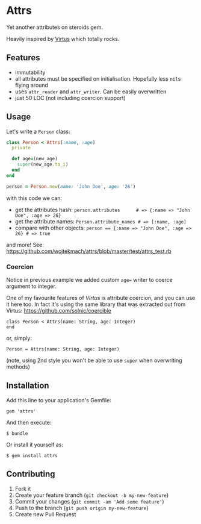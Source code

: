 # Attrs

Yet another attributes on steroids gem.

Heavily inspired by [Virtus](https://github.com/solnic/virtus) which totally rocks.

## Features

* immutability
* all attributes must be specified on initialisation. Hopefully less `nil`s flying around
* uses `attr_reader` and `attr_writer`. Can be easily overwritten
* just 50 LOC (not including coercion support)

## Usage

Let's write a `Person` class:

```ruby
class Person < Attrs(:name, :age)
  private

  def age=(new_age)
    super(new_age.to_i)
  end
end

person = Person.new(name: 'John Doe', age: '26')
```

with this code we can:

* get the attributes hash:    `person.attributes      # => {:name => "John Doe", :age => 26}`
* get the attribute names:    `Person.attribute_names # => [:name, :age]`
* compare with other objects: `person == {:name => "John Doe", :age => 26} # => true`

and more! See: <https://github.com/wojtekmach/attrs/blob/master/test/attrs_test.rb>

### Coercion

Notice in previous example we added custom `age=` writer to coerce argument to integer.

One of my favourite features of *Virtus* is attribute coercion, and you can use it here too.
In fact it's using the same library that was extracted out from Virtus: <https://github.com/solnic/coercible>

```
class Person < Attrs(name: String, age: Integer)
end
```

or, simply:

```
Person = Attrs(name: String, age: Integer)
```

(note, using 2nd style you won't be able to use `super` when overwriting methods)

## Installation

Add this line to your application's Gemfile:

    gem 'attrs'

And then execute:

    $ bundle

Or install it yourself as:

    $ gem install attrs

## Contributing

1. Fork it
2. Create your feature branch (`git checkout -b my-new-feature`)
3. Commit your changes (`git commit -am 'Add some feature'`)
4. Push to the branch (`git push origin my-new-feature`)
5. Create new Pull Request
